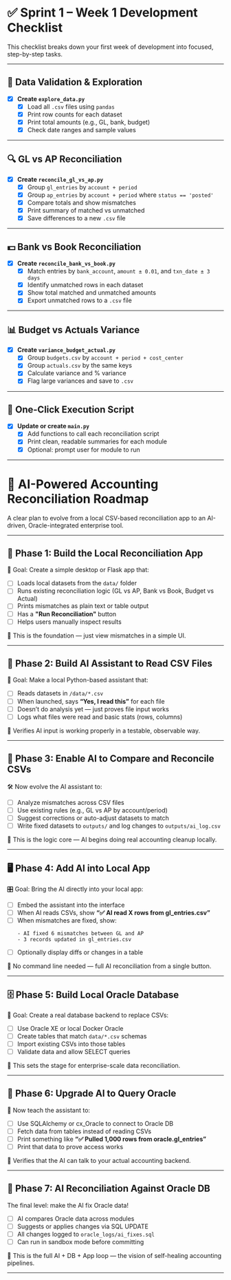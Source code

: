 # ✅ Sprint 1 – Week 1 Development Checklist

This checklist breaks down your first week of development into focused, step-by-step tasks.

---

## 📁 Data Validation & Exploration

- [x] **Create `explore_data.py`**
  - [x] Load all `.csv` files using `pandas`
  - [x] Print row counts for each dataset
  - [x] Print total amounts (e.g., GL, bank, budget)
  - [x] Check date ranges and sample values

---

## 🔍 GL vs AP Reconciliation

- [x] **Create `reconcile_gl_vs_ap.py`**
  - [x] Group `gl_entries` by `account + period`
  - [x] Group `ap_entries` by `account + period` where `status == 'posted'`
  - [x] Compare totals and show mismatches
  - [x] Print summary of matched vs unmatched
  - [x] Save differences to a new `.csv` file

---

## 💵 Bank vs Book Reconciliation

- [x] **Create `reconcile_bank_vs_book.py`**
  - [x] Match entries by `bank_account`, `amount ± 0.01`, and `txn_date ± 3 days`
  - [x] Identify unmatched rows in each dataset
  - [x] Show total matched and unmatched amounts
  - [x] Export unmatched rows to a `.csv` file

---

## 📊 Budget vs Actuals Variance

- [x] **Create `variance_budget_actual.py`**
  - [x] Group `budgets.csv` by `account + period + cost_center`
  - [x] Group `actuals.csv` by the same keys
  - [x] Calculate variance and % variance
  - [x] Flag large variances and save to `.csv`

---

## 🧪 One-Click Execution Script

- [x] **Update or create `main.py`**
  - [x] Add functions to call each reconciliation script
  - [x] Print clean, readable summaries for each module
  - [x] Optional: prompt user for module to run

---

# 🤖 AI-Powered Accounting Reconciliation Roadmap

A clear plan to evolve from a local CSV-based reconciliation app to an AI-driven, Oracle-integrated enterprise tool.

---

## 🧱 Phase 1: Build the Local Reconciliation App

🔨 Goal: Create a simple desktop or Flask app that:

- [ ] Loads local datasets from the `data/` folder
- [ ] Runs existing reconciliation logic (GL vs AP, Bank vs Book, Budget vs Actual)
- [ ] Prints mismatches as plain text or table output
- [ ] Has a **"Run Reconciliation"** button
- [ ] Helps users manually inspect results

📌 This is the foundation — just view mismatches in a simple UI.

---

## 🤖 Phase 2: Build AI Assistant to Read CSV Files

🧠 Goal: Make a local Python-based assistant that:

- [ ] Reads datasets in `/data/*.csv`
- [ ] When launched, says **“Yes, I read this”** for each file
- [ ] Doesn’t do analysis yet — just proves file input works
- [ ] Logs what files were read and basic stats (rows, columns)

📌 Verifies AI input is working properly in a testable, observable way.

---

## 🧠 Phase 3: Enable AI to Compare and Reconcile CSVs

🛠️ Now evolve the AI assistant to:

- [ ] Analyze mismatches across CSV files
- [ ] Use existing rules (e.g., GL vs AP by account/period)
- [ ] Suggest corrections or auto-adjust datasets to match
- [ ] Write fixed datasets to `outputs/` and log changes to `outputs/ai_log.csv`

📌 This is the logic core — AI begins doing real accounting cleanup locally.

---

## 🖥️ Phase 4: Add AI into Local App

🎛️ Goal: Bring the AI directly into your local app:

- [ ] Embed the assistant into the interface
- [ ] When AI reads CSVs, show **“✅ AI read X rows from gl_entries.csv”**
- [ ] When mismatches are fixed, show:
  ```
  - AI fixed 6 mismatches between GL and AP
  - 3 records updated in gl_entries.csv
  ```
- [ ] Optionally display diffs or changes in a table

📌 No command line needed — full AI reconciliation from a single button.

---

## 🗄️ Phase 5: Build Local Oracle Database

🧱 Goal: Create a real database backend to replace CSVs:

- [ ] Use Oracle XE or local Docker Oracle
- [ ] Create tables that match `data/*.csv` schemas
- [ ] Import existing CSVs into those tables
- [ ] Validate data and allow SELECT queries

📌 This sets the stage for enterprise-scale data reconciliation.

---

## 🔄 Phase 6: Upgrade AI to Query Oracle

🧠 Now teach the assistant to:

- [ ] Use SQLAlchemy or cx_Oracle to connect to Oracle DB
- [ ] Fetch data from tables instead of reading CSVs
- [ ] Print something like **“✅ Pulled 1,000 rows from oracle.gl_entries”**
- [ ] Print that data to prove access works

📌 Verifies that the AI can talk to your actual accounting backend.

---

## 🧠 Phase 7: AI Reconciliation Against Oracle DB

The final level: make the AI fix Oracle data!

- [ ] AI compares Oracle data across modules
- [ ] Suggests or applies changes via SQL UPDATE
- [ ] All changes logged to `oracle_logs/ai_fixes.sql`
- [ ] Can run in sandbox mode before committing

📌 This is the full AI + DB + App loop — the vision of self-healing accounting pipelines.

---


